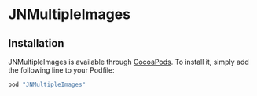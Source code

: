 # JNMultipleImages

## Installation

JNMultipleImages is available through [CocoaPods](http://cocoapods.org). To install
it, simply add the following line to your Podfile:

```ruby
pod "JNMultipleImages"
```

